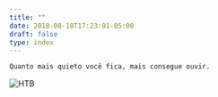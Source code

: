 ```yaml
---
title: ""
date: 2018-08-18T17:23:01-05:00
draft: false
type: index
---
```


```sh
Quanto mais quieto você fica, mais consegue ouvir.
```
![HTB](https://fxshelll.github.io/desec4.png)
